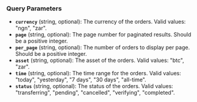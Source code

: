 ### Query Parameters
- **`currency`** (string, optional): The currency of the orders. Valid values: "ngn", "zar".
- **`page`** (string, optional): The page number for paginated results. Should be a positive integer.
- **`per_page`** (string, optional): The number of orders to display per page. Should be a positive integer.
- **`asset`** (string, optional): The asset of the orders. Valid values: "btc", "zar".
- **`time`** (string, optional): The time range for the orders. Valid values: "today", "yesterday", "7 days", "30 days", "all-time".
- **`status`** (string, optional): The status of the orders. Valid values: "transferring", "pending", "cancelled", "verifying", "completed".
